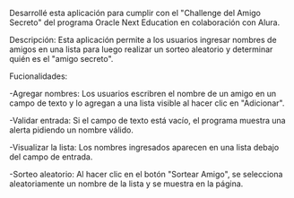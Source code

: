 Desarrollé esta aplicación para cumplir con el "Challenge del Amigo Secreto" del programa Oracle Next Education en colaboración con Alura.


Descripción: Esta aplicación permite a los usuarios ingresar nombres de amigos en una lista para luego realizar un sorteo aleatorio y determinar quién es el "amigo secreto".


Fucionalidades:

-Agregar nombres: Los usuarios escribren el nombre de un amigo en un campo de texto y lo agregan a una lista visible al hacer clic en "Adicionar".

-Validar entrada: Si el campo de texto está vacío, el programa muestra una alerta pidiendo un nombre válido.

-Visualizar la lista: Los nombres ingresados aparecen en una lista debajo del campo de entrada.

-Sorteo aleatorio: Al hacer clic en el botón "Sortear Amigo", se selecciona aleatoriamente un nombre de la lista y se muestra en la página.
